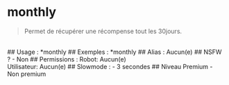# monthly

> Permet de récupérer une récompense tout les 30jours.

<br>
## Usage :
*monthly
## Exemples :
*monthly
## Alias :
Aucun(e)
## NSFW ?
- Non
## Permissions :
Robot: Aucun(e)
<br>
Utilisateur: Aucun(e)
## Slowmode :
- 3 secondes
## Niveau Premium
- Non premium
